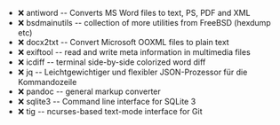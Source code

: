 - :x:  antiword  --		Converts MS Word files to text, PS, PDF and XML
- :x:  bsdmainutils  --	collection of more utilities from FreeBSD (hexdump etc)
- :x:  docx2txt  --		Convert Microsoft OOXML files to plain text
- :x:  exiftool  --		read and write meta information in multimedia files
- :x:  icdiff  --	terminal side-by-side colorized word diff
- :x:  jq  --	Leichtgewichtiger und flexibler JSON-Prozessor für die Kommandozeile
- :x:  pandoc  --	general markup converter
- :x:  sqlite3  --		Command line interface for SQLite 3
- :x:  tig  --		ncurses-based text-mode interface for Git
